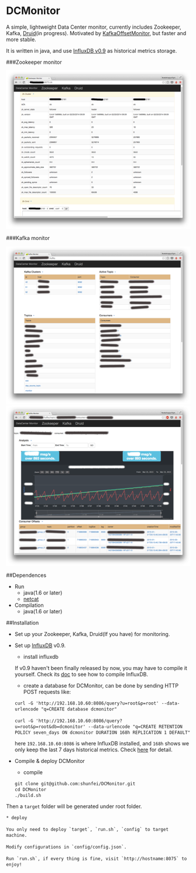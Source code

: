 DCMonitor
=====

A simple, lightweight Data Center monitor, currently includes Zookeeper, Kafka, [Druid](http://druid.io/)(in progress). Motivated by [KafkaOffsetMonitor](https://github.com/quantifind/KafkaOffsetMonitor), but faster and more stable.

It is written in java, and use [InfluxDB v0.9](https://github.com/influxdb/influxdb) as historical metrics storage.

###Zookeeper monitor


![](img/zk.png)

###Kafka monitor


![](img/kafka_sum.png)
![](img/kafka_offset.png)



##Dependences

* Run
	* java(1.6 or later)
	* [netcat](http://netcat.sourceforge.net/)
* Compilation
	* java(1.6 or later)

##Installation

* Set up your Zookeeper, Kafka, Druid(If you have) for monitoring.
* Set up [InfluxDB](https://github.com/influxdb/influxdb) v0.9.
	
	* install influxdb
	
	If v0.9 haven't been finally released by now, you may have to compile it yourself. Check its [doc](https://github.com/influxdb/influxdb/blob/master/CONTRIBUTING.md) to see how to compile InfluxDB.
	
	* create a database for DCMonitor, can be done by sending HTTP POST requests like:
	
	```
	curl -G 'http://192.168.10.60:8086/query?u=root&p=root' --data-urlencode "q=CREATE database dcmonitor"
	
	curl -G 'http://192.168.10.60:8086/query?u=root&p=root&db=dcmonitor' --data-urlencode "q=CREATE RETENTION POLICY seven_days ON dcmonitor DURATION 168h REPLICATION 1 DEFAULT"

	```
	here `192.168.10.60:8086` is where InfluxDB installed, and `168h` shows we only keep the last 7 days historical metrics. Check [here](https://github.com/influxdb/influxdb.org/blob/master/source/docs/v0.9/query_language/database_administration.md) for detail.

* Compile & deploy DCMonitor

	* compile
	
	```
	git clone git@github.com:shunfei/DCMonitor.git
	cd DCMonitor
	./build.sh
	```
Then a `target` folder will be generated under root folder.
	
	* deploy
	
	You only need to deploy `target`, `run.sh`, `config` to target machine. 
	
	Modify configurations in `config/config.json`.
	
	Run `run.sh`, if every thing is fine, visit `http://hostname:8075` to enjoy!
	
	